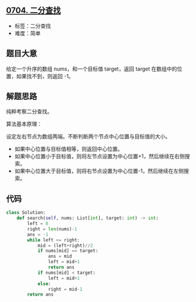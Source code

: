 ## [0704. 二分查找](https://leetcode-cn.com/problems/binary-search/)

- 标签：二分查找
- 难度：简单

## 题目大意

给定一个升序的数组 nums，和一个目标值 target，返回 target 在数组中的位置，如果找不到，则返回 -1。

## 解题思路

纯粹考察二分查找。

算法基本原理：

设定左右节点为数组两端。不断判断两个节点中心位置与目标值的大小。

- 如果中心位置与目标值相等，则返回中心位置。
- 如果中心位置小于目标值，则将左节点设置为中心位置+1，然后继续在右侧搜索。
- 如果中心位置大于目标值，则将右节点设置为中心位置-1，然后继续在左侧搜索。

## 代码

```Python
class Solution:
    def search(self, nums: List[int], target: int) -> int:
        left = 0
        right = len(nums)-1
        ans = -1
        while left <= right:
            mid = (left+right)//2
            if nums[mid] == target:
                ans = mid
                left = mid+1
                return ans
            if nums[mid] < target:
                left = mid+1
            else:
                right = mid-1
        return ans
```


